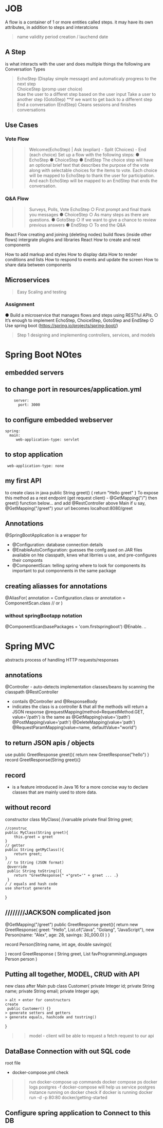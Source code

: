 # JOB
A flow is a container of 1 or more entities called steps.
it may have its own attributes, in addition to steps and interatcions
> name
> validity period
> creation / lauchend date
## A Step 
is what interacts with the user  and does multiple things
the following are Conversation Types
>  EchoStep (Display simple message)
        and automaticaly progress to the next step  
> ChoiceStep (promp user choice)    
        tkae the user to a differet step based on the user input
> Take a user to another step (GotoStep)
        **if we want to get back to a different step
> End a conversation (EndStep)
        Cleans sessions and finishes conversations

## Use Cases

### Vote Flow 
>> Welcome(EchoStep) | Ask (explian) - Split (Choices) - End (each choice)
Set up a flow with the following steps:
● EchoStep
● ChoiceStep
● EndStep
The choice step will have an optional brief text that describes the purpose of the vote along with
selectable choices for the items to vote. Each choice will be mapped to EchoStep to thank the
user for participation. And each EchoStep will be mapped to an EndStep that ends the
conversation.

### Q&A Flow
>> Surveys, Polls, Vote
EchoStep
○ First prompt and final thank you messages
● ChoiceStep
○ As many steps as there are questions.
● GotoStep
○ If we want to give a chance to review previous answers
● EndStep
○ To end the Q&A

React Flow
creating and joining (deleting nodes)
build flows (inside other flows)
intergrate plugins and libraries
React
How to create and nest components

How to add markup and styles
How to display data
How to render conditions and lists
How to respond to events and update the screen
How to share data between components

## Microservices
> Easy Scaling and testing


### Assignment
● Build a microservice that manages flows and steps using RESTful APIs.
    ○ It’s enough to implement EchoStep, ChoiceStep, GotoStep and EndStep
    ○ Use spring boot (https://spring.io/projects/spring-boot/)
> Step 1
designing and implementing controllers, services, and models




# Spring Boot NOtes

##  embedded servers

## to change port in resources/application.yml
        server:
          port: 3000
  ## to configure embedded webserver 

    spring:
      main: 
         web-application-type: servlet

## to stop application
     web-application-type: none

## my first API
to create class in java
public String greet() {
    return "Hello greet"
}
To expose this method as a rest endpoint (get request client) -
@GetMapping("/")
then  greet()  function below...
and add @RestController above Main 
if u say, @GetMapping("/greet")
your url becomes localhost:8080/greet

## Annotations
@SpringBootApplication
is a wrapper for 
- @Configuration: database connection details
- @EnableAutoConfiguration: guesses the confg ased on JAR files available on  hte classpath, knws what librries u use, and pre-configures their componts
- @ComponentScan: telling spring where to look for components
its important to put componnents in the same package

## creating aliasses for annotations
@AliasFor(
    annotation = Configuration.class
    or
    annotation = ComponentScan.class // or 
)
### without springBootapp notation
@ComponentScan(basePackages  = 'com.firstspringboot')
@Enable. ..  

# Spring MVC
abstracts process of handling HTTP requests/responses
## annotations
@Controller - auto-detects implementation classes/beans by scanning the classpath
@RestController 
- contails @Controller and @ResponseBody 
- indicates the class is  a controller & that all the methods will return a JSON response
@requestMapping(method=RequestMethod.GET, value='/path')  is the same as @GetMapping(value='/path')
@PostMapping(value='path')
@DeleteMapping(value='path')
@RequestParamMapping(value=name, defaultValue="world")

## to return JSON apis / objects
use 
public GreetResponse greet(){
    return new GreetResponse("hello")
}
record GreetResponse(String greet){}
## record 
-  is a feature introduced in Java 16 for a more concise way to declare classes that are mainly used to store data.
## without record
constructor
class MyClass{
   //varuable
    private final String greet;

    //construc
    public MyClass(String greet){
        this.greet = greet
    }
    // getter
    public String getMyClass(){
        return greet;
    }
     // to String (JSON format)
     @override
     public String toString(){
        return "GreetResponse{" +"gret='" + greet ... .}
     }
    / / equals and hash code
    use shortcut generate
}
## ////////JACKSON complicated json
@GetMapping("/greet")
public GreetResponse greet(){
    return new GreetResponse(
        greet: "Hello",
        List.of("Java", "Golang", "JavaScript"),
        new Person(name: "Alex", age: 28, savings: 30_000.0)
    )
}

record Person(String name, int age, double savings){

}
record GreetResponse (
    String greet,
    List<String> favProgrammingLanguages
    Person person
)

## Putting all together, MODEL, CRUD with API
new class after Main
pub class Customer{
    private Integer id;
    private String name;
    private String email;
    private Integer age; 
    
    > alt + enter for constructors
    create
     public Customer() {}
    > generate setters and getters
    > generate equals, hashcode and tostring()
}

>> model - client will be able to request a fetch request to our api

>> 
## DataBase Connection with out SQL code
root file
+ docker-compose.yml
check 
>> run
>> docker-compose up
commands
>> docker compose ps
>> docker logs postgres -f
docker-compose will help us service postgres instance running on docker
check if docker is running
>> docker run -d -p 80:80 docker/getting-started

## Configure spring application to Connect to this DB

>> 
>>

>> 
>>

## 

>> 
>>

>> 
>>

## 

>> 
>>

>> 
>>

## 

>> 
>>

>> 
>>


## 

>> 
>>

>> 
>>

## 

>> 
>>

>> 
>>

## 
## 

## 
## 
## 
## 

## 
## 
## 
